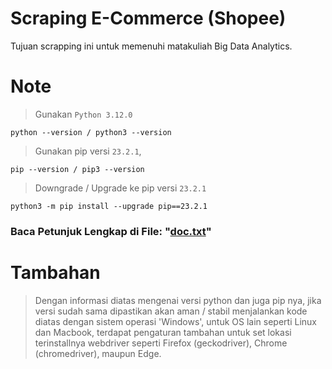 # **Scraping E-Commerce (Shopee)**
Tujuan scrapping ini untuk memenuhi matakuliah Big Data Analytics.

# **Note**
> Gunakan ```Python 3.12.0```
```
python --version / python3 --version
```
> Gunakan pip versi ```23.2.1```,<br>
```
pip --version / pip3 --version
```
> Downgrade / Upgrade ke pip versi ```23.2.1```
```
python3 -m pip install --upgrade pip==23.2.1
```
### **Baca Petunjuk Lengkap di File: "[doc.txt](https://github.com/syauqqii/scraping_ecommerce/blob/main/doc.txt)"**

# **Tambahan**
> Dengan informasi diatas mengenai versi python dan juga pip nya, jika versi sudah sama dipastikan akan aman / stabil menjalankan kode diatas dengan sistem operasi
> 'Windows', untuk OS lain seperti Linux dan Macbook, terdapat pengaturan tambahan untuk set lokasi terinstallnya webdriver seperti Firefox (geckodriver), Chrome (chromedriver), maupun Edge.
